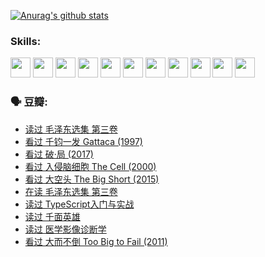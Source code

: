 
[![Anurag's github stats](https://github-readme-stats.vercel.app/api?username=w940853815)](https://github.com/anuraghazra/github-readme-stats)

### Skills:

<code><img height="32" src="https://cdn.jsdelivr.net/npm/simple-icons@v5/icons/python.svg"></code>
<code><img height="32" src="https://cdn.jsdelivr.net/npm/simple-icons@v5/icons/javascript.svg"></code>
<code><img height="32" src="https://cdn.jsdelivr.net/npm/simple-icons@v5/icons/django.svg"></code>
<code><img height="32" src="https://cdn.jsdelivr.net/npm/simple-icons@v5/icons/flask.svg"></code>
<code><img height="32" src="https://cdn.jsdelivr.net/npm/simple-icons@v5/icons/vuetify.svg"></code>
<code><img height="32" src="https://cdn.jsdelivr.net/npm/simple-icons@v5/icons/git.svg"></code>
<code><img height="32" src="https://cdn.jsdelivr.net/npm/simple-icons@v5/icons/docker.svg"></code>
<code><img height="32" src="https://cdn.jsdelivr.net/npm/simple-icons@v5/icons/postgresql.svg"></code>
<code><img height="32" src="https://cdn.jsdelivr.net/npm/simple-icons@v5/icons/elasticsearch.svg"></code>
<code><img height="32" src="https://cdn.jsdelivr.net/npm/simple-icons@v5/icons/macos.svg"></code>
<code><img height="32" src="https://cdn.jsdelivr.net/npm/simple-icons@v5/icons/linux.svg"></code>

### 🗣 豆瓣:

<!-- DOUBAN-ACTIVITIES:START -->
- [读过 毛泽东选集 第三卷](https://www.douban.com/people/136069238/status/3693765677/?_i=39923199)
- [看过 千钧一发 Gattaca‎ (1997)](https://www.douban.com/people/136069238/status/3693596409/?_i=39923199)
- [看过 破·局‎ (2017)](https://www.douban.com/people/136069238/status/3692455583/?_i=39923199)
- [看过 入侵脑细胞 The Cell‎ (2000)](https://www.douban.com/people/136069238/status/3685689445/?_i=39923199)
- [看过 大空头 The Big Short‎ (2015)](https://www.douban.com/people/136069238/status/3684552601/?_i=39923199)
- [在读 毛泽东选集 第三卷](https://www.douban.com/people/136069238/status/3684195205/?_i=39923199)
- [读过 TypeScript入门与实战](https://www.douban.com/people/136069238/status/3684185937/?_i=39923199)
- [读过 千面英雄](https://www.douban.com/people/136069238/status/3684185774/?_i=39923199)
- [读过 医学影像诊断学](https://www.douban.com/people/136069238/status/3677621058/?_i=39923199)
- [看过 大而不倒 Too Big to Fail‎ (2011)](https://www.douban.com/people/136069238/status/3676265621/?_i=39923199)
<!-- DOUBAN-ACTIVITIES:END -->
<!--
**w940853815/w940853815** is a ✨ _special_ ✨ repository because its `README.md` (this file) appears on your GitHub profile.

Here are some ideas to get you started:

- 🔭 I’m currently working on ...
- 🌱 I’m currently learning ...
- 👯 I’m looking to collaborate on ...
- 🤔 I’m looking for help with ...
- 💬 Ask me about ...
- 📫 How to reach me: ...
- 😄 Pronouns: ...
- ⚡ Fun fact: ...
-->
